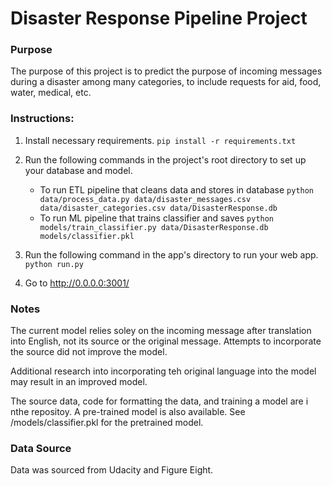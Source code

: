 # Disaster Response Pipeline Project

### Purpose
The purpose of this project is to predict the purpose of incoming messages during a disaster among many categories, to include requests for aid, food, water, medical, etc. 

### Instructions:
1. Install necessary requirements. `pip install -r requirements.txt`

1. Run the following commands in the project's root directory to set up your database and model.

    - To run ETL pipeline that cleans data and stores in database
        `python data/process_data.py data/disaster_messages.csv data/disaster_categories.csv data/DisasterResponse.db`
    - To run ML pipeline that trains classifier and saves
        `python models/train_classifier.py data/DisasterResponse.db models/classifier.pkl`

2. Run the following command in the app's directory to run your web app.
    `python run.py`

3. Go to http://0.0.0.0:3001/

### Notes
The current model relies soley on the incoming message after translation into English, not its source or the original message.  Attempts to incorporate the source did not improve the model. 

Additional research into incorporating teh original language into the model may result in an improved model.

The source data, code for formatting the data, and training a model are i nthe repositoy.  A pre-trained model is also available.  See /models/classifier.pkl for the pretrained model.

### Data Source
Data was sourced from Udacity and Figure Eight.
